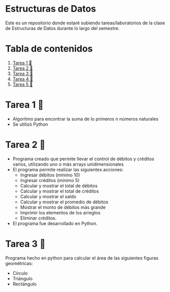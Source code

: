 # Estructuras de Datos
Este es un repositorio donde estaré subiendo tareas/laboratorios de la clase de Estructuras de Datos durante lo largo del semestre.

# Tabla de contenidos
1. [Tarea 1 🧮](#tarea-1-)
2. [Tarea 2 🧮](#Tarea-2-)
3. [Tarea 3 🧮](#Tarea-3-)
3. [Tarea 4 🧮](#Tarea-4-)
3. [Tarea 5 🧮](#Tarea-5-)


# Tarea 1 🧮
- Algoritmo para encontrar la suma de lo primeros n números naturales
- Se utilizó Python

# Tarea 2 🧮
- Programa creado que permite llevar el control de débitos y créditos varios, utilizando uno o más arrays unidimensionales
- El programa permite realizar las siguientes acciones: 
  - Ingresar débitos (mínimo 10)
  - Ingresar créditos (mínimo 5)
  - Calcular y mostrar el total de débitos
  - Calcular y mostrar el total de créditos
  - Calcular y mostrar el saldo
  - Calcular y mostrar el promedio de débitos
  - Mostrar el monto de débitos más grande
  - Imprimir los elementos de los arreglos
  - Eliminar créditos. 
- El programa fue desarrollado en Python. 


# Tarea 3 🧮
Programa hecho en python para calcular el área de las siguientes figuras geométricas: 
- Círculo
- Triángulo
- Rectángulo

